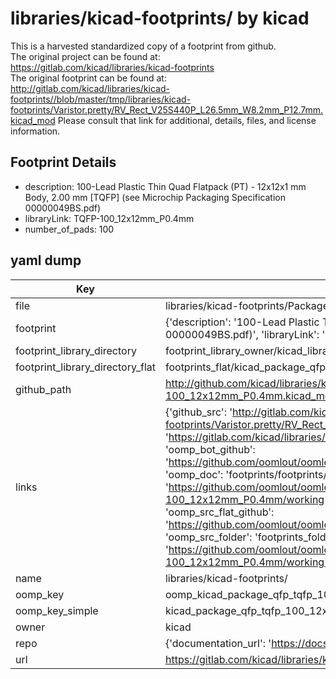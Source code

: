 # libraries/kicad-footprints/ by kicad  
This is a harvested standardized copy of a footprint from github.  
The original project can be found at:  
https://gitlab.com/kicad/libraries/kicad-footprints  
The original footprint can be found at:
http://gitlab.com/kicad/libraries/kicad-footprints//blob/master/tmp/libraries/kicad-footprints/Varistor.pretty/RV_Rect_V25S440P_L26.5mm_W8.2mm_P12.7mm.kicad_mod
Please consult that link for additional, details, files, and license information.  
## Footprint Details
* description: 100-Lead Plastic Thin Quad Flatpack (PT) - 12x12x1 mm Body, 2.00 mm [TQFP] (see Microchip Packaging Specification 00000049BS.pdf)  
* libraryLink: TQFP-100_12x12mm_P0.4mm  
* number_of_pads: 100  
## yaml dump  
| Key | Value |  
| --- | --- |  
| file | libraries/kicad-footprints/Package_QFP.pretty/TQFP-100_12x12mm_P0.4mm.kicad_mod |  
| footprint | {'description': '100-Lead Plastic Thin Quad Flatpack (PT) - 12x12x1 mm Body, 2.00 mm [TQFP] (see Microchip Packaging Specification 00000049BS.pdf)', 'libraryLink': 'TQFP-100_12x12mm_P0.4mm', 'number_of_pads': 100} |  
| footprint_library_directory | footprint_library_owner/kicad_libraries/kicad-footprints/ |  
| footprint_library_directory_flat | footprints_flat/kicad_package_qfp_tqfp_100_12x12mm_p0_4mm/working |  
| github_path | http://github.com/kicad/libraries/kicad-footprints//blob/master/tmp/libraries/kicad-footprints/Package_QFP.pretty/TQFP-100_12x12mm_P0.4mm.kicad_mod |  
| links | {'github_src': 'http://gitlab.com/kicad/libraries/kicad-footprints//blob/master/tmp/libraries/kicad-footprints/Varistor.pretty/RV_Rect_V25S440P_L26.5mm_W8.2mm_P12.7mm.kicad_mod', 'github_src_repo': 'https://gitlab.com/kicad/libraries/kicad-footprints', 'oomp_bot': 'footprints/kicad_package_qfp_tqfp_100_12x12mm_p0_4mm/working', 'oomp_bot_github': 'https://github.com/oomlout/oomlout_oomp_footprint_bot/tree/main/footprints/kicad_package_qfp_tqfp_100_12x12mm_p0_4mm/working', 'oomp_doc': 'footprints/footprints/kicad/Package_QFP/TQFP-100_12x12mm_P0.4mm/working/', 'oomp_doc_github': 'https://github.com/oomlout/oomlout_oomp_footprint_doc/tree/main/footprints/footprints/kicad/Package_QFP/TQFP-100_12x12mm_P0.4mm/working', 'oomp_src_flat': 'footprints_flat/footprints_flat/kicad_package_qfp_tqfp_100_12x12mm_p0_4mm/working', 'oomp_src_flat_github': 'https://github.com/oomlout/oomlout_oomp_footprint_src/tree/main/footprints_flat/kicad_package_qfp_tqfp_100_12x12mm_p0_4mm/working', 'oomp_src_folder': 'footprints_folder/footprints_folder/kicad/Package_QFP/TQFP-100_12x12mm_P0.4mm/working', 'oomp_src_folder_github': 'https://github.com/oomlout/oomlout_oomp_footprint_src/tree/main/footprints_folder/kicad/Package_QFP/TQFP-100_12x12mm_P0.4mm/working'} |  
| name | libraries/kicad-footprints/ |  
| oomp_key | oomp_kicad_package_qfp_tqfp_100_12x12mm_p0_4mm |  
| oomp_key_simple | kicad_package_qfp_tqfp_100_12x12mm_p0_4mm |  
| owner | kicad |  
| repo | {'documentation_url': 'https://docs.github.com/rest/repos/repos#get-a-repository', 'message': 'Not Found'} |  
| url | https://gitlab.com/kicad/libraries/kicad-footprints |  

